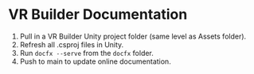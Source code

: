 # VR Builder Documentation
1. Pull in a VR Builder Unity project folder (same level as Assets folder).
2. Refresh all .csproj files in Unity.
3. Run `docfx --serve` from the `docfx` folder.
4. Push to main to update online documentation.